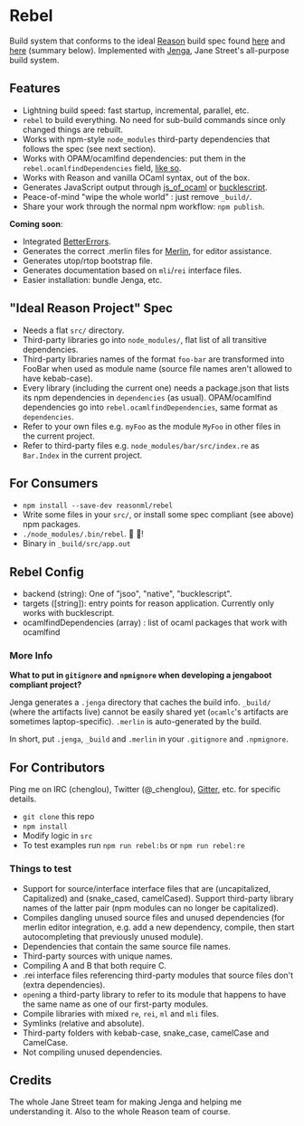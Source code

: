 # Rebel

Build system that conforms to the ideal [Reason](https://github.com/facebook/reason) build spec found [here](https://github.com/facebook/reason/wiki/Reason-Project:-Proposal-For-Unifying-Local-Development-And-Package-Manement) and [here](https://github.com/facebook/reason/wiki/The-Ideal-Package-Sandbox) (summary below). Implemented with [Jenga](https://github.com/janestreet/jenga), Jane Street's all-purpose build system.

## Features

- Lightning build speed: fast startup, incremental, parallel, etc.
- `rebel` to build everything. No need for sub-build commands since only changed things are rebuilt.
- Works with npm-style `node_modules` third-party dependencies that follows the spec (see next section).
- Works with OPAM/ocamlfind dependencies: put them in the `rebel.ocamlfindDependencies` field, [like so](https://github.com/chenglou/jengaboot/blob/e4a8860617b1c27f0faeeb40082476a22c5e07df/package.json#L28).
- Works with Reason and vanilla OCaml syntax, out of the box.
- Generates JavaScript output through [js_of_ocaml](http://ocsigen.org/js_of_ocaml/) or [bucklescript](https://github.com/bloomberg/bucklescript).
- Peace-of-mind "wipe the whole world" : just remove `_build/`.
- Share your work through the normal npm workflow: `npm publish`.

**Coming soon**:
- Integrated [BetterErrors](https://github.com/npm-ml/BetterErrors).
- Generates the correct .merlin files for [Merlin](https://github.com/the-lambda-church/merlin), for editor assistance.
- Generates utop/rtop bootstrap file.
- Generates documentation based on `mli`/`rei` interface files.
- Easier installation: bundle Jenga, etc.

## "Ideal Reason Project" Spec

- Needs a flat `src/` directory.
- Third-party libraries go into `node_modules/`, flat list of all transitive dependencies.
- Third-party libraries names of the format `foo-bar` are transformed into FooBar when used as module name (source file names aren't allowed to have kebab-case).
- Every library (including the current one) needs a package.json that lists its npm dependencies in `dependencies` (as usual). OPAM/ocamlfind dependencies go into `rebel.ocamlfindDependencies`, same format as `dependencies`.
- Refer to your own files e.g. `myFoo` as the module `MyFoo` in other files in the current project.
- Refer to third-party files e.g. `node_modules/bar/src/index.re` as `Bar.Index` in the current project.

## For Consumers

- `npm install --save-dev reasonml/rebel`
- Write some files in your `src/`, or install some spec compliant (see above) npm packages.
- `./node_modules/.bin/rebel`. :tada: :tada:!
- Binary in `_build/src/app.out`

## Rebel Config

- backend (string): One of "jsoo", "native", "bucklescript".
- targets ([string]): entry points for reason application. Currently only works with bucklescript.
- ocamlfindDependencies (array) : list of ocaml packages that work with ocamlfind

### More Info
**What to put in `gitignore` and `npmignore` when developing a jengaboot compliant project?**

Jenga generates a `.jenga` directory that caches the build info. `_build/` (where the artifacts live) cannot be easily shared yet (`ocamlc`'s artifacts are sometimes laptop-specific). `.merlin` is auto-generated by the build.

In short, put `.jenga`, `_build` and `.merlin` in your `.gitignore` and `.npmignore`.

## For Contributors
Ping me on IRC (chenglou), Twitter (@_chenglou), [Gitter](http://gitter.im/facebook/reason), etc. for specific details.

- `git clone` this repo
- `npm install`
- Modify logic in `src`
- To test examples run `npm run rebel:bs` or `npm run rebel:re`

### Things to test
- Support for source/interface interface files that are (uncapitalized, Capitalized) and (snake_cased, camelCased). Support third-party library names of the latter pair (npm modules can no longer be capitalized).
- Compiles dangling unused source files and unused dependencies (for merlin editor integration, e.g. add a new dependency, compile, then start autocompleting that previously unused module).
- Dependencies that contain the same source file names.
- Third-party sources with unique names.
- Compiling A and B that both require C.
- .rei interface files referencing third-party modules that source files don't (extra dependencies).
- `open`ing a third-party library to refer to its module that happens to have the same name as one of our first-party modules.
- Compile libraries with mixed `re`, `rei`, `ml` and `mli` files.
- Symlinks (relative and absolute).
- Third-party folders with kebab-case, snake_case, camelCase and CamelCase.
- Not compiling unused dependencies.

## Credits
The whole Jane Street team for making Jenga and helping me understanding it. Also to the whole Reason team of course.
